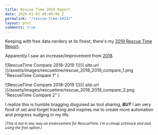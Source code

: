 ```yaml
---
title: Rescue Time 2019 Report
date: 2020-01-01 00:00:00 Z
permalink: "/rescue-time-2019/"
layout: post
comments: true
---
```


Keeping with free data nerdery at its finest, there's my [2019 Rescue Time Report](https://www.rescuetime.com/year-in-review/2019?utm_campaign=yearinreview&utm_medium=email&utm_source=u).

Apparently I saw an increase/improvement from [2018](https://www.rescuetime.com/year-in-review/2018/B63TZJdORSGqF_4QQ9imcWXXlraNJqK7bhOlxfiT).

![RescueTime Compare 2018-2019 1]({{ site.url }}/assets/images/rescuetime/rescue_2018_2019_compare_1.png "RescueTime Compare 1" )

![RescueTime Compare 2018-2019 1]({{ site.url }}/assets/images/rescuetime/rescue_2018_2019_compare_2.png "RescueTime Compare 2" )

I realize this is humble bragging disguised as tool sharing, __*BUT*__ I am very fond of set and forget tracking and inspires me to create more automation and progress nudging in my life.

<sup>*(This is not in any way an endorsement for RescueTime. I'm a cheap schmuck and and using the free option.)*</sup>
